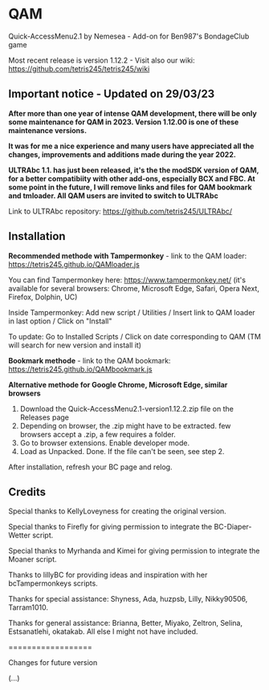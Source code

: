 # QAM

Quick-AccessMenu2.1 by Nemesea - Add-on for Ben987's BondageClub game 

Most recent release is version 1.12.2 - Visit also our wiki: https://github.com/tetris245/tetris245/wiki

## Important notice - Updated on 29/03/23

**After more than one year of intense QAM development, there will be only some maintenance for QAM in 2023. Version 1.12.00 is one of these maintenance versions.**

**It was for me a nice experience and many users have appreciated all the changes, improvements and additions made during the year 2022.**

**ULTRAbc 1.1. has just been released, it's the the modSDK version of QAM, for a better compatibiity with other add-ons, especially BCX and FBC. At some point in the future, I will remove links and files for QAM bookmark and tmloader. All QAM users are invited to switch to ULTRAbc**

Link to ULTRAbc repository: https://github.com/tetris245/ULTRAbc/
 
## Installation 

**Recommended methode with Tampermonkey** - link to the QAM loader: https://tetris245.github.io/QAMloader.js

You can find Tampermonkey here: https://www.tampermonkey.net/ (it's available for several browsers: Chrome, Microsoft Edge, Safari, Opera Next, Firefox, Dolphin, UC)

Inside Tampermonkey: Add new script / Utilities / Insert link to QAM loader in last option / Click on "Install"

To update: Go to Installed Scripts / Click on date corresponding to QAM (TM will search for new version and install it)

**Bookmark methode** - link to the QAM bookmark: https://tetris245.github.io/QAMbookmark.js

**Alternative methode for Google Chrome, Microsoft Edge, similar browsers**
1. Download the Quick-AccessMenu2.1-version1.12.2.zip file on the Releases page
2. Depending on browser, the .zip might have to be extracted. few browsers accept a .zip, a few requires a folder.
3. Go to browser extensions. Enable developer mode.
4. Load as Unpacked. Done. If the file can't be seen, see step 2.

After installation, refresh your BC page and relog.

## Credits

Special thanks to KellyLoveyness for creating the original version.

Special thanks to Firefly for giving permission to integrate the BC-Diaper-Wetter script.

Special thanks to Myrhanda and Kimei for giving permission to integrate the Moaner script.

Thanks to lillyBC for providing ideas and inspiration with her bcTampermonkeys scripts.

Thanks for special assistance:
Shyness, Ada, huzpsb, Lilly, Nikky90506, Tarram1010.

Thanks for general assistance:
Brianna, Better, Miyako, Zeltron, Selina, Estsanatlehi, okatakab.
All else I might not have included.

==================

Changes for future version

(...)








